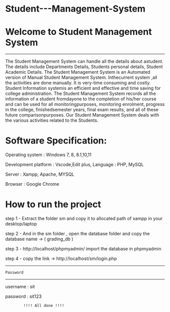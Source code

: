 # Student---Management-System

#	Welcome to Student Management System

-----------------------------------------------------------------------------------

The Student Management System can handle all the details about astudent. The details include Departments Details, Students personal
details, Student Academic Details. The Student Management System is an Automated version of Manual Student Management System. Inthecurrent system ,all the activities are done manually. It is very-time consuming and costly. Student Information systemis an efficient and effective and time saving for college administration. The Student Management System records all the information of a student fromdayone to the completion of his/her course and can be used for all monitoringpurposes, monitoring enrolment, progress in the college, finishedsemester years, final exam results, and all of these future comparisonpurposes. Our Student Management System deals with the various activities related to the Students.


# Software Specification:

Operating system : Windows 7, 8, 8.1,10,11

Development platform : Vscode,Edit plus, Language : PHP, MySQL

Server : Xampp, Apache, MYSQL

Browser : Google Chrome

 # How to run the project

step 1 - Extract the folder sm and copy it to allocated path of xampp in your desktop/laptop 

step 2 - And in the sm folder , open the database folder and copy the database name -> ( grading_db )

step 3 - http://localhost/phpmyadmin/ import the database in phpmyadmin

step 4 - copy the link -> http://localhost/sm/login.php

------------------------------------------------------------------------------------
	Password 
------------------------------------------------------------------------------------

username : sit

password : sit123


			!!!! All done !!!!

